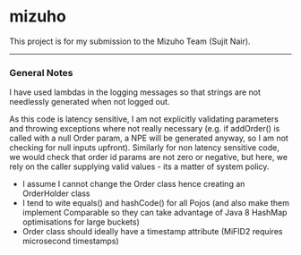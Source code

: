 # mizuho
This project is for my submission to the Mizuho Team (Sujit Nair).

---
### General Notes

I have used lambdas in the logging messages so that strings are not needlessly generated when not logged out.

As this code is latency sensitive, I am not explicitly validating parameters and throwing exceptions where not really necessary 
(e.g. if addOrder() is called with a null Order param, a NPE will be generated anyway, so I am not checking for null inputs upfront).
Similarly for non latency sensitive code, we would check that order id params are not zero or negative, but here, we rely on the caller
supplying valid values - its a matter of system policy.

- I assume I cannot change the Order class hence creating an OrderHolder class
- I tend to wite equals() and hashCode() for all Pojos (and also make them 
implement Comparable so they can take advantage of Java 8 HashMap optimisations for large buckets)
- Order class should ideally have a timestamp attribute (MiFID2 requires microsecond timestamps)
